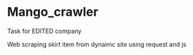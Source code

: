 # Mango_crawler
Task for EDITED company

Web scraping skirt item from dynaimc site using request and js 
